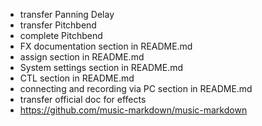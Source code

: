 + transfer Panning Delay
+ transfer Pitchbend
+ complete Pitchbend
+ FX documentation section in README.md
+ assign section in README.md
+ System settings section in README.md
+ CTL section in README.md
+ connecting and recording via PC section in README.md
+ transfer official doc for effects
+ https://github.com/music-markdown/music-markdown
